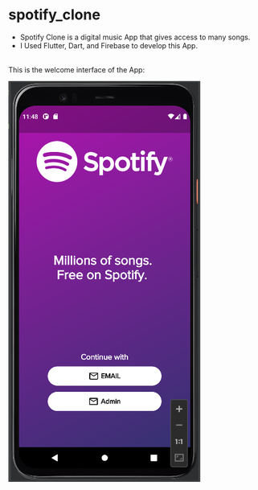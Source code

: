 # spotify_clone
* Spotify Clone is a digital music App that gives access to many songs. </br>
* I Used Flutter, Dart, and Firebase to develop this App. </br>
</br>
This is the welcome interface of the App: </br>

![alt text](https://github.com/Makwy1424/Spotify-Clone/blob/main/App%20images/Starting%20Interface.png)

